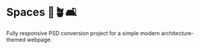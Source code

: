 # Spaces 📐🪴🛋
Fully responsive PSD conversion project for a simple modern architecture-themed webpage.
